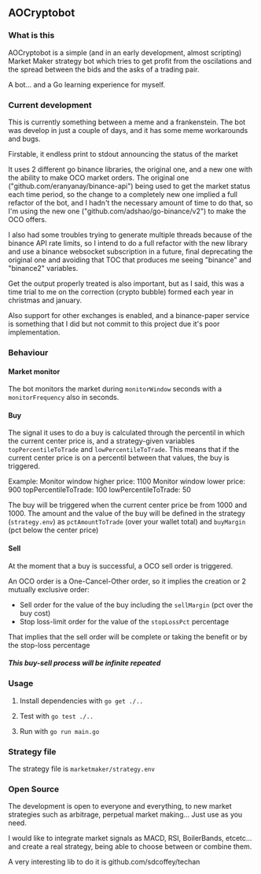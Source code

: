 ## AOCryptobot

### What is this

AOCryptobot is a simple (and in an early development, almost scripting) Market Maker strategy bot which tries to get 
profit from the oscilations and the spread between the bids and the asks of a trading pair.

A bot... and a Go learning experience for myself.

### Current development

This is currently something between a meme and a frankenstein. The bot was develop in just a couple of days,
and it has some meme workarounds and bugs. 

Firstable, it endless print to stdout announcing the status of the market

It uses 2 different go binance libraries, the original one, and a new one with the ability to make OCO market orders.
The original one ("github.com/eranyanay/binance-api") being used to get the market status each time period, so the
change to a completely new one implied a full refactor of the bot, and I hadn't the necessary amount of time to do that,
so I'm using the new one ("github.com/adshao/go-binance/v2") to make the OCO offers.

I also had some troubles trying to generate multiple threads because of the binance API rate limits, so I intend to do
a full refactor with the new library and use a binance websocket subscription in a future, final deprecating the
original one and avoiding that TOC that produces me seeing "binance" and "binance2" variables.

Get the output properly treated is also important, but as I said, this was a time trial to me on the correction 
(crypto bubble) formed each year in christmas and january.

Also support for other exchanges is enabled, and a binance-paper service is something that I did but not commit to this
project due it's poor implementation.


### Behaviour


#### Market monitor
The bot monitors the market during `monitorWindow` seconds with a `monitorFrequency` also in seconds.

#### Buy
The signal it uses to do a buy is calculated through the percentil in which the current center price is, and
a strategy-given variables `topPercentileToTrade` and `lowPercentileToTrade`. This means that if the current center
price is on a percentil between that values, the buy is triggered.

Example:
Monitor window higher price: 1100
Monitor window lower price: 900
topPercentileToTrade: 100 
lowPercentileToTrade: 50

The buy will be triggered when the current center price be from 1000 and 1000.
The amount and the value of the buy will be defined in the strategy (`strategy.env`)
as `pctAmountToTrade` (over your wallet total) and `buyMargin` (pct below the center price)

#### Sell
At the moment that a buy is successful, a OCO sell order is triggered.

An OCO order is a One-Cancel-Other order, so it implies the creation or 2 mutually exclusive order:
 - Sell order for the value of the buy including the `sellMargin` (pct over the buy cost)
 - Stop loss-limit order for the value of the `stopLossPct` percentage
 
That implies that the sell order will be complete or taking the benefit or by the stop-loss percentage

##### This buy-sell process will be infinite repeated
 


### Usage


1. Install dependencies with
`go get ./..`

2. Test with
`go test ./..`

2. Run with
`go run main.go`


### Strategy file

The strategy file is `marketmaker/strategy.env`

### Open Source

The development is open to everyone and everything, to new market strategies such as arbitrage,
perpetual market making... Just use as you need.

I would like to integrate market signals as MACD, RSI, BoilerBands, etcetc... and create a real strategy, being able 
to choose between or combine them.

A very interesting lib to do it is github.com/sdcoffey/techan
